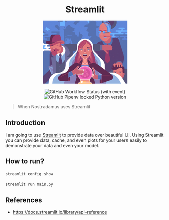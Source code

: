 <h1 align="center"> Streamlit </h1>

<p align="center">
  <img alt="banner" src="./.github/assets/banner.png" height="200px" />
</p>

<p align="center">
  <img alt="GitHub Workflow Status (with event)" src="https://img.shields.io/github/actions/workflow/status/1995parham-learning/streamlit/ci.yaml?style=for-the-badge&logo=github">
  <img alt="GitHub Pipenv locked Python version" src="https://img.shields.io/github/pipenv/locked/python-version/1995parham-learning/streamlit?style=for-the-badge&logo=python">
</p>

> When Nostradamus uses Streamlit

## Introduction

I am going to use [Streamlit](https://streamlit.io/) to provide data over beautiful UI.
Using Streamlit you can provide data, cache, and even plots for your users easily to demonstrate your data and even your model.

## How to run?

```bash
streamlit config show

streamlit run main.py
```

## References

- <https://docs.streamlit.io/library/api-reference>
